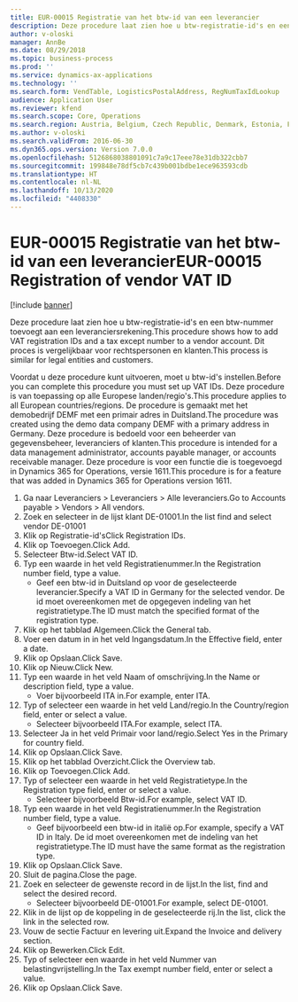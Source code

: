 ```yaml
---
title: EUR-00015 Registratie van het btw-id van een leverancier
description: Deze procedure laat zien hoe u btw-registratie-id's en een btw-nummer toevoegt aan een leveranciersrekening.
author: v-oloski
manager: AnnBe
ms.date: 08/29/2018
ms.topic: business-process
ms.prod: ''
ms.service: dynamics-ax-applications
ms.technology: ''
ms.search.form: VendTable, LogisticsPostalAddress, RegNumTaxIdLookup
audience: Application User
ms.reviewer: kfend
ms.search.scope: Core, Operations
ms.search.region: Austria, Belgium, Czech Republic, Denmark, Estonia, Finland, France, Germany, Hungary, Ireland, Italy, Latvia, Lithuania, Netherlands, Poland, Spain, Sweden, United Kingdom
ms.author: v-oloski
ms.search.validFrom: 2016-06-30
ms.dyn365.ops.version: Version 7.0.0
ms.openlocfilehash: 5126868038801091c7a9c17eee78e31db322cbb7
ms.sourcegitcommit: 199848e78df5cb7c439b001bdbe1ece963593cdb
ms.translationtype: HT
ms.contentlocale: nl-NL
ms.lasthandoff: 10/13/2020
ms.locfileid: "4408330"
---
```

# <a name="eur-00015-registration-of-vendor-vat-id"></a><span data-ttu-id="2b2f2-103">EUR-00015 Registratie van het btw-id van een leverancier</span><span class="sxs-lookup"><span data-stu-id="2b2f2-103">EUR-00015 Registration of vendor VAT ID</span></span>

[!include [banner](../../includes/banner.md)]

<span data-ttu-id="2b2f2-104">Deze procedure laat zien hoe u btw-registratie-id's en een btw-nummer toevoegt aan een leveranciersrekening.</span><span class="sxs-lookup"><span data-stu-id="2b2f2-104">This procedure shows how to add VAT registration IDs and a tax except number to a vendor account.</span></span> <span data-ttu-id="2b2f2-105">Dit proces is vergelijkbaar voor rechtspersonen en klanten.</span><span class="sxs-lookup"><span data-stu-id="2b2f2-105">This process is similar for legal entities and customers.</span></span> 

<span data-ttu-id="2b2f2-106">Voordat u deze procedure kunt uitvoeren, moet u btw-id's instellen.</span><span class="sxs-lookup"><span data-stu-id="2b2f2-106">Before you can complete this procedure you must set up VAT IDs.</span></span> <span data-ttu-id="2b2f2-107">Deze procedure is van toepassing op alle Europese landen/regio's.</span><span class="sxs-lookup"><span data-stu-id="2b2f2-107">This procedure applies to all European countries/regions.</span></span> <span data-ttu-id="2b2f2-108">De procedure is gemaakt met het demobedrijf DEMF met een primair adres in Duitsland.</span><span class="sxs-lookup"><span data-stu-id="2b2f2-108">The procedure was created using the demo data company DEMF with a primary address in Germany.</span></span> <span data-ttu-id="2b2f2-109">Deze procedure is bedoeld voor een beheerder van gegevensbeheer, leveranciers of klanten.</span><span class="sxs-lookup"><span data-stu-id="2b2f2-109">This procedure is intended for a data management administrator, accounts payable manager, or accounts receivable manager.</span></span> <span data-ttu-id="2b2f2-110">Deze procedure is voor een functie die is toegevoegd in Dynamics 365 for Operations, versie 1611.</span><span class="sxs-lookup"><span data-stu-id="2b2f2-110">This procedure is for a feature that was added in Dynamics 365 for Operations version 1611.</span></span>

1. <span data-ttu-id="2b2f2-111">Ga naar Leveranciers > Leveranciers > Alle leveranciers.</span><span class="sxs-lookup"><span data-stu-id="2b2f2-111">Go to Accounts payable > Vendors > All vendors.</span></span>
2. <span data-ttu-id="2b2f2-112">Zoek en selecteer in de lijst klant DE-01001.</span><span class="sxs-lookup"><span data-stu-id="2b2f2-112">In the list find and select vendor DE-01001</span></span>
3. <span data-ttu-id="2b2f2-113">Klik op Registratie-id's</span><span class="sxs-lookup"><span data-stu-id="2b2f2-113">Click Registration IDs.</span></span>
4. <span data-ttu-id="2b2f2-114">Klik op Toevoegen.</span><span class="sxs-lookup"><span data-stu-id="2b2f2-114">Click Add.</span></span>
5. <span data-ttu-id="2b2f2-115">Selecteer Btw-id.</span><span class="sxs-lookup"><span data-stu-id="2b2f2-115">Select VAT ID.</span></span>
6. <span data-ttu-id="2b2f2-116">Typ een waarde in het veld Registratienummer.</span><span class="sxs-lookup"><span data-stu-id="2b2f2-116">In the Registration number field, type a value.</span></span>
    * <span data-ttu-id="2b2f2-117">Geef een btw-id in Duitsland op voor de geselecteerde leverancier.</span><span class="sxs-lookup"><span data-stu-id="2b2f2-117">Specify a VAT ID in Germany for the selected vendor.</span></span> <span data-ttu-id="2b2f2-118">De id moet overeenkomen met de opgegeven indeling van het registratietype.</span><span class="sxs-lookup"><span data-stu-id="2b2f2-118">The ID must match the specified format of the registration type.</span></span>  
7. <span data-ttu-id="2b2f2-119">Klik op het tabblad Algemeen.</span><span class="sxs-lookup"><span data-stu-id="2b2f2-119">Click the General tab.</span></span>
8. <span data-ttu-id="2b2f2-120">Voer een datum in in het veld Ingangsdatum.</span><span class="sxs-lookup"><span data-stu-id="2b2f2-120">In the Effective field, enter a date.</span></span>
9. <span data-ttu-id="2b2f2-121">Klik op Opslaan.</span><span class="sxs-lookup"><span data-stu-id="2b2f2-121">Click Save.</span></span>
10. <span data-ttu-id="2b2f2-122">Klik op Nieuw.</span><span class="sxs-lookup"><span data-stu-id="2b2f2-122">Click New.</span></span>
11. <span data-ttu-id="2b2f2-123">Typ een waarde in het veld Naam of omschrijving.</span><span class="sxs-lookup"><span data-stu-id="2b2f2-123">In the Name or description field, type a value.</span></span>
    * <span data-ttu-id="2b2f2-124">Voer bijvoorbeeld ITA in.</span><span class="sxs-lookup"><span data-stu-id="2b2f2-124">For example, enter ITA.</span></span>  
12. <span data-ttu-id="2b2f2-125">Typ of selecteer een waarde in het veld Land/regio.</span><span class="sxs-lookup"><span data-stu-id="2b2f2-125">In the Country/region field, enter or select a value.</span></span>
    * <span data-ttu-id="2b2f2-126">Selecteer bijvoorbeeld ITA.</span><span class="sxs-lookup"><span data-stu-id="2b2f2-126">For example, select ITA.</span></span>  
13. <span data-ttu-id="2b2f2-127">Selecteer Ja in het veld Primair voor land/regio.</span><span class="sxs-lookup"><span data-stu-id="2b2f2-127">Select Yes in the Primary for country field.</span></span>
14. <span data-ttu-id="2b2f2-128">Klik op Opslaan.</span><span class="sxs-lookup"><span data-stu-id="2b2f2-128">Click Save.</span></span>
15. <span data-ttu-id="2b2f2-129">Klik op het tabblad Overzicht.</span><span class="sxs-lookup"><span data-stu-id="2b2f2-129">Click the Overview tab.</span></span>
16. <span data-ttu-id="2b2f2-130">Klik op Toevoegen.</span><span class="sxs-lookup"><span data-stu-id="2b2f2-130">Click Add.</span></span>
17. <span data-ttu-id="2b2f2-131">Typ of selecteer een waarde in het veld Registratietype.</span><span class="sxs-lookup"><span data-stu-id="2b2f2-131">In the Registration type field, enter or select a value.</span></span>
    * <span data-ttu-id="2b2f2-132">Selecteer bijvoorbeeld Btw-id.</span><span class="sxs-lookup"><span data-stu-id="2b2f2-132">For example, select VAT ID.</span></span>  
18. <span data-ttu-id="2b2f2-133">Typ een waarde in het veld Registratienummer.</span><span class="sxs-lookup"><span data-stu-id="2b2f2-133">In the Registration number field, type a value.</span></span>
    * <span data-ttu-id="2b2f2-134">Geef bijvoorbeeld een btw-id in italië op.</span><span class="sxs-lookup"><span data-stu-id="2b2f2-134">For example, specify a VAT ID in Italy.</span></span>  <span data-ttu-id="2b2f2-135">De id moet overeenkomen met de indeling van het registratietype.</span><span class="sxs-lookup"><span data-stu-id="2b2f2-135">The ID must have the same format as the registration type.</span></span>  
19. <span data-ttu-id="2b2f2-136">Klik op Opslaan.</span><span class="sxs-lookup"><span data-stu-id="2b2f2-136">Click Save.</span></span>
20. <span data-ttu-id="2b2f2-137">Sluit de pagina.</span><span class="sxs-lookup"><span data-stu-id="2b2f2-137">Close the page.</span></span>
21. <span data-ttu-id="2b2f2-138">Zoek en selecteer de gewenste record in de lijst.</span><span class="sxs-lookup"><span data-stu-id="2b2f2-138">In the list, find and select the desired record.</span></span>
    * <span data-ttu-id="2b2f2-139">Selecteer bijvoorbeeld DE-01001.</span><span class="sxs-lookup"><span data-stu-id="2b2f2-139">For example, select DE-01001.</span></span>  
22. <span data-ttu-id="2b2f2-140">Klik in de lijst op de koppeling in de geselecteerde rij.</span><span class="sxs-lookup"><span data-stu-id="2b2f2-140">In the list, click the link in the selected row.</span></span>
23. <span data-ttu-id="2b2f2-141">Vouw de sectie Factuur en levering uit.</span><span class="sxs-lookup"><span data-stu-id="2b2f2-141">Expand the Invoice and delivery section.</span></span>
24. <span data-ttu-id="2b2f2-142">Klik op Bewerken.</span><span class="sxs-lookup"><span data-stu-id="2b2f2-142">Click Edit.</span></span>
25. <span data-ttu-id="2b2f2-143">Typ of selecteer een waarde in het veld Nummer van belastingvrijstelling.</span><span class="sxs-lookup"><span data-stu-id="2b2f2-143">In the Tax exempt number field, enter or select a value.</span></span>
26. <span data-ttu-id="2b2f2-144">Klik op Opslaan.</span><span class="sxs-lookup"><span data-stu-id="2b2f2-144">Click Save.</span></span>

